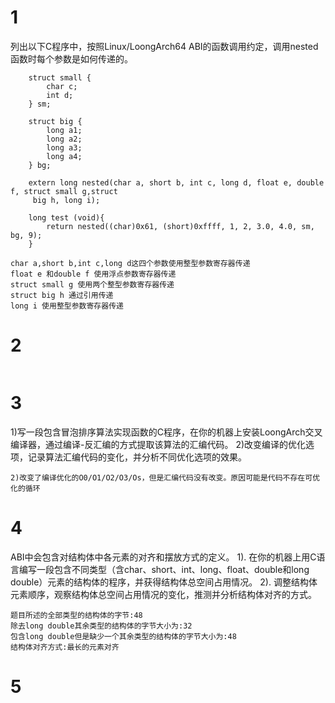 # 1
列出以下C程序中，按照Linux/LoongArch64 ABI的函数调用约定，调用nested函数时每个参数是如何传递的。

```
    struct small {
        char c;
        int d;
    } sm;

    struct big {
        long a1;
        long a2;
        long a3;
        long a4;
    } bg;

    extern long nested(char a, short b, int c, long d, float e, double f, struct small g,struct
     big h, long i);

    long test (void){
        return nested((char)0x61, (short)0xffff, 1, 2, 3.0, 4.0, sm, bg, 9);
    }
```

```
char a,short b,int c,long d这四个参数使用整型参数寄存器传递
float e 和double f 使用浮点参数寄存器传递
struct small g 使用两个整型参数寄存器传递
struct big h 通过引用传递
long i 使用整型参数寄存器传递
```
# 2
```

```
# 3
1)写一段包含冒泡排序算法实现函数的C程序，在你的机器上安装LoongArch交叉编译器，通过编译-反汇编的方式提取该算法的汇编代码。
2)改变编译的优化选项，记录算法汇编代码的变化，并分析不同优化选项的效果。
```
2)改变了编译优化的O0/O1/O2/O3/Os，但是汇编代码没有改变。原因可能是代码不存在可优化的循环
```
# 4
ABI中会包含对结构体中各元素的对齐和摆放方式的定义。
1). 在你的机器上用C语言编写一段包含不同类型（含char、short、int、long、float、double和long double）元素的结构体的程序，并获得结构体总空间占用情况。
2). 调整结构体元素顺序，观察结构体总空间占用情况的变化，推测并分析结构体对齐的方式。

```
题目所述的全部类型的结构体的字节:48
除去long double其余类型的结构体的字节大小为:32
包含long double但是缺少一个其余类型的结构体的字节大小为:48
结构体对齐方式:最长的元素对齐
```
# 5
```

```
